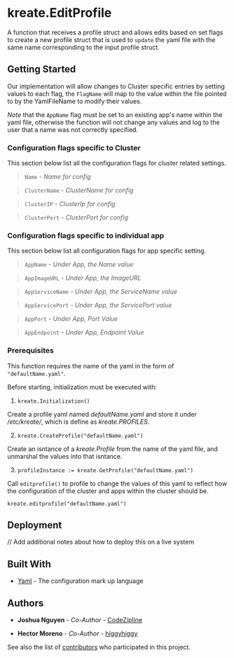 # kreate.EditProfile

A function that receives a profile struct and allows edits based on set flags to create a new profile struct that is used to `update` the yaml file with the same name corresponding to the input profile struct.

## Getting Started

Our implementation will allow changes to Cluster specific entries by setting values to each flag, the `FlagName` will map to the value within the file pointed to by the YamlFileName to modify their values.

*Note* that the `AppName` flag must be set to an existing app's name within the yaml file, otherwise the function will not change any values and log to the user that a name was not correctly specified.

### Configuration flags specific to Cluster

This section below list all the configuration flags for cluster related settings.

> `Name` - *Name for config*

> `ClusterName` - *ClusterName for config*

> `ClusterIP` - *ClusterIp for config*

> `ClusterPort` - *ClusterPort for config*

>
### Configuration flags specific to individual app

This section below list all configuration flags for app specific setting.

> `AppName` - *Under App, the Name value*

> `AppImageURL` - *Under App, the ImageURL*

> `AppServiceName` - *Under App, the ServiceName value*

> `AppServicePort` - *Under App, the ServicePort value*

> `AppPort` - *Under App, Port Value*

> `AppEndpoint` - *Under App, Endpoint Value*

### Prerequisites

This function requires the name of the yaml in the form of `"defaultName.yaml"`.

Before starting, initialization must be executed with:

1. `kreate.Initialization()`

Create a profile yaml named *defaultName.yaml* and store it under */etc/kreate/*, which is define as *kreate.PROFILES*.

2. `kreate.CreateProfile("defaultName.yaml")`

Create an isntance of a *kreate.Profile* from the name of the yaml file, and unmarshal the values into that isntance.

3. `profileInstance := kreate.GetProfile("defaultName.yaml")`

Call `editprofile()` to profile to change the values of this yaml to reflect how the configuration of the cluster and apps within the cluster should be.

`kreate.editprofile("defaultName.yaml")`

## Deployment

// Add additional notes about how to deploy this on a live system

## Built With

* [Yaml]("gopkg.in/yaml.v2") - The configuration mark up language

## Authors

* **Joshua Nguyen** - *Co-Author* - [CodeZipline](https://github.com/CodeZipline)

* **Hector Moreno** - *Co-Author* - [higgyhiggy](https://github.com/higgyhiggy)

See also the list of [contributors](https://github.com/200106-uta-go/project-3/graphs/contributors) who participated in this project.